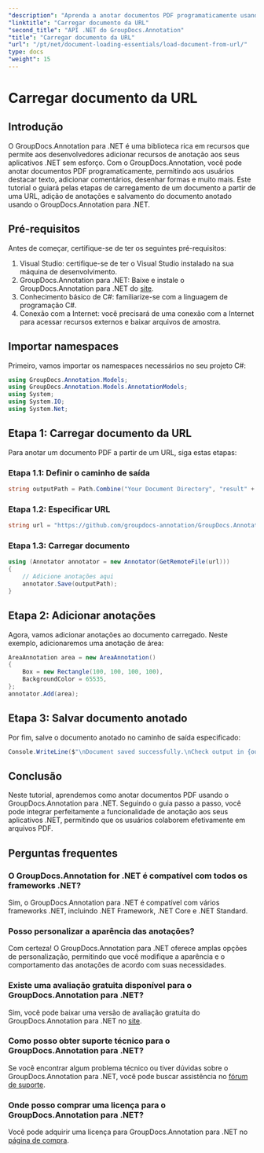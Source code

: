 ```yaml
---
"description": "Aprenda a anotar documentos PDF programaticamente usando o GroupDocs.Annotation para .NET. Tutorial passo a passo com exemplos de código."
"linktitle": "Carregar documento da URL"
"second_title": "API .NET do GroupDocs.Annotation"
"title": "Carregar documento da URL"
"url": "/pt/net/document-loading-essentials/load-document-from-url/"
type: docs
"weight": 15
---
```


# Carregar documento da URL

## Introdução
O GroupDocs.Annotation para .NET é uma biblioteca rica em recursos que permite aos desenvolvedores adicionar recursos de anotação aos seus aplicativos .NET sem esforço. Com o GroupDocs.Annotation, você pode anotar documentos PDF programaticamente, permitindo aos usuários destacar texto, adicionar comentários, desenhar formas e muito mais. Este tutorial o guiará pelas etapas de carregamento de um documento a partir de uma URL, adição de anotações e salvamento do documento anotado usando o GroupDocs.Annotation para .NET.
## Pré-requisitos
Antes de começar, certifique-se de ter os seguintes pré-requisitos:
1. Visual Studio: certifique-se de ter o Visual Studio instalado na sua máquina de desenvolvimento.
2. GroupDocs.Annotation para .NET: Baixe e instale o GroupDocs.Annotation para .NET do [site](https://releases.groupdocs.com/annotation/net/).
3. Conhecimento básico de C#: familiarize-se com a linguagem de programação C#.
4. Conexão com a Internet: você precisará de uma conexão com a Internet para acessar recursos externos e baixar arquivos de amostra.

## Importar namespaces
Primeiro, vamos importar os namespaces necessários no seu projeto C#:
```csharp
using GroupDocs.Annotation.Models;
using GroupDocs.Annotation.Models.AnnotationModels;
using System;
using System.IO;
using System.Net;
```
## Etapa 1: Carregar documento da URL
Para anotar um documento PDF a partir de um URL, siga estas etapas:
### Etapa 1.1: Definir o caminho de saída
```csharp
string outputPath = Path.Combine("Your Document Directory", "result" + Path.GetExtension("input.pdf"));
```
### Etapa 1.2: Especificar URL
```csharp
string url = "https://github.com/groupdocs-annotation/GroupDocs.Annotation-for-.NET/blob/master/Examples/Resources/SampleFiles/input.pdf?raw=true";
```
### Etapa 1.3: Carregar documento
```csharp
using (Annotator annotator = new Annotator(GetRemoteFile(url)))
{
    // Adicione anotações aqui
    annotator.Save(outputPath);
}
```
## Etapa 2: Adicionar anotações
Agora, vamos adicionar anotações ao documento carregado. Neste exemplo, adicionaremos uma anotação de área:
```csharp
AreaAnnotation area = new AreaAnnotation()
{
    Box = new Rectangle(100, 100, 100, 100),
    BackgroundColor = 65535,
};
annotator.Add(area);
```
## Etapa 3: Salvar documento anotado
Por fim, salve o documento anotado no caminho de saída especificado:
```csharp
Console.WriteLine($"\nDocument saved successfully.\nCheck output in {outputPath}.");
```

## Conclusão
Neste tutorial, aprendemos como anotar documentos PDF usando o GroupDocs.Annotation para .NET. Seguindo o guia passo a passo, você pode integrar perfeitamente a funcionalidade de anotação aos seus aplicativos .NET, permitindo que os usuários colaborem efetivamente em arquivos PDF.

## Perguntas frequentes
### O GroupDocs.Annotation for .NET é compatível com todos os frameworks .NET?
Sim, o GroupDocs.Annotation para .NET é compatível com vários frameworks .NET, incluindo .NET Framework, .NET Core e .NET Standard.
### Posso personalizar a aparência das anotações?
Com certeza! O GroupDocs.Annotation para .NET oferece amplas opções de personalização, permitindo que você modifique a aparência e o comportamento das anotações de acordo com suas necessidades.
### Existe uma avaliação gratuita disponível para o GroupDocs.Annotation para .NET?
Sim, você pode baixar uma versão de avaliação gratuita do GroupDocs.Annotation para .NET no [site](https://releases.groupdocs.com/).
### Como posso obter suporte técnico para o GroupDocs.Annotation para .NET?
Se você encontrar algum problema técnico ou tiver dúvidas sobre o GroupDocs.Annotation para .NET, você pode buscar assistência no [fórum de suporte](https://forum.groupdocs.com/c/annotation/10).
### Onde posso comprar uma licença para o GroupDocs.Annotation para .NET?
Você pode adquirir uma licença para GroupDocs.Annotation para .NET no [página de compra](https://purchase.groupdocs.com/buy).